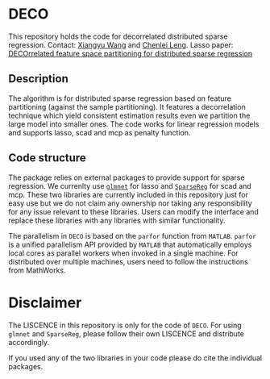 # DECO
This repository holds the code for decorrelated distributed sparse regression. 
Contact: [Xiangyu Wang](https://github.com/wwrechard) and [Chenlei Leng](https://github.com/chenleileng).
Lasso paper: [DECOrrelated feature space partitioning for distributed sparse regression](https://papers.nips.cc/paper/6349-decorrelated-feature-space-partitioning-for-distributed-sparse-regression)

## Description
The algorithm is for distributed sparse regression based on feature partitioning (against the sample partitioning). It features a decorrelation technique which yield consistent estimation results even we partition the large model into smaller ones. The code works for linear regression models and supports lasso, scad and mcp as penalty function.

## Code structure
The package relies on external packages to provide support for sparse regression. We currenlty use [`glmnet`](https://web.stanford.edu/~hastie/glmnet_matlab/) for lasso and [`SparseReg`](https://github.com/Hua-Zhou/SparseReg) for scad and mcp. These two libraries are currently included in this repository just for easy use but we do not claim any ownership nor taking any responsibility for any issue relevant to these libraries. Users can modify the interface and replace these libraries with any libraries with similar functionality.

The parallelism in `DECO` is based on the `parfor` function from `MATLAB`. `parfor` is a unified parallelism API provided by `MATLAB` that automatically employs local cores as parallel workers when invoked in a single machine. For distributed over multiple machines, users need to follow the instructions from MathWorks.

# Disclaimer
The LISCENCE in this repository is only for the code of `DECO`. For using `glmnet` and `SparseReg`, please follow their own LISCENCE and distribute accordingly.

If you used any of the two libraries in your code please do cite the individual packages.

